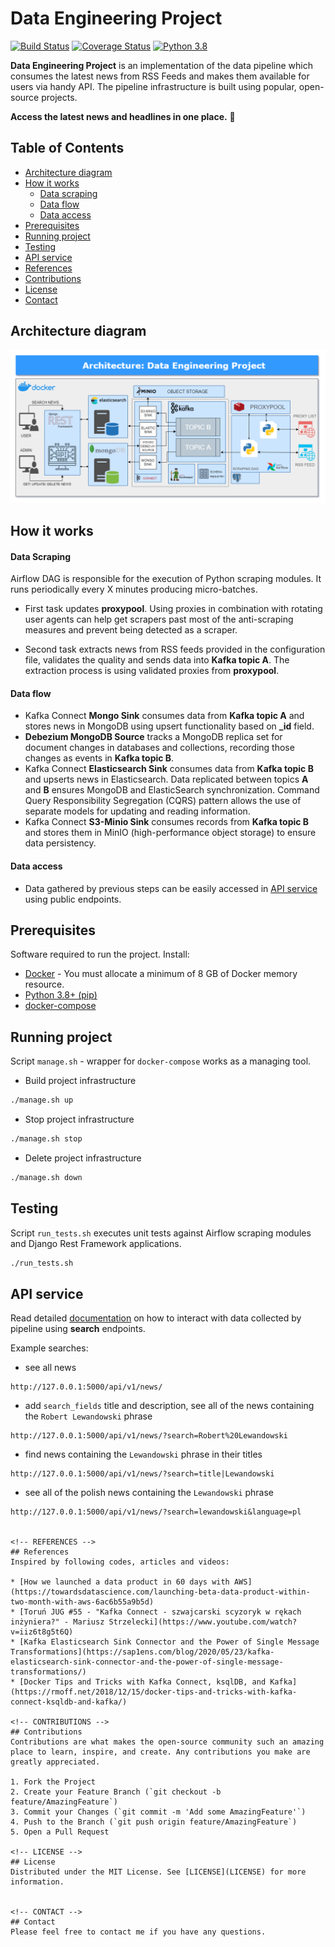 # Data Engineering Project 
[![Build Status](https://travis-ci.com/damklis/DataEngineeringProject.svg?branch=master)](https://travis-ci.org//damklis/DataEngineeringProject) [![Coverage Status](https://coveralls.io/repos/github/damklis/DataEngineeringProject/badge.svg?branch=master)](https://coveralls.io/github/damklis/DataEngineeringProject?branch=master) [![Python 3.8](https://img.shields.io/badge/python-3.8-blue.svg)](https://www.python.org/downloads/release/python-360/)


**Data Engineering Project** is an implementation of the data pipeline which consumes the latest news from RSS Feeds and makes them available for users via handy API.
The pipeline infrastructure is built using popular, open-source projects.

**Access the latest news and headlines in one place.** :muscle:

<!-- TABLE OF CONTENTS -->
## Table of Contents

* [Architecture diagram](#architecture-diagram)
* [How it works](#how-it-works)
    * [Data scraping](#data-scraping)
    * [Data flow](#data-flow)
    * [Data access](#data-access)
* [Prerequisites](#prerequisites)
* [Running project](#running-project)
* [Testing](#testing)
* [API service](#api-service)
* [References](#references)
* [Contributions](#contributions)
* [License](#license)
* [Contact](#contact)

<!-- ARCHITECTURE DIAGRAM -->
## Architecture diagram

![MVP Architecture](./images/architecture_diagram.png)


<!-- HOW IT WORKS -->
## How it works

#### Data Scraping
Airflow DAG is responsible for the execution of Python scraping modules.
It runs periodically every X minutes producing micro-batches.
- First task updates **proxypool**. Using proxies in combination with rotating user agents can help get scrapers past most of the anti-scraping measures and prevent being detected as a scraper.

- Second task extracts news from RSS feeds provided in the configuration file, validates the quality and sends data into **Kafka topic A**. The extraction process is using validated proxies from **proxypool**.

#### Data flow
- Kafka Connect **Mongo Sink** consumes data from **Kafka topic A** and stores news in MongoDB using upsert functionality based on **_id** field.
- **Debezium MongoDB Source** tracks a MongoDB replica set for document changes in databases and collections, recording those changes as events in **Kafka topic B**.
- Kafka Connect **Elasticsearch Sink** consumes data from **Kafka topic B** and upserts news in Elasticsearch. Data replicated between topics **A** and **B** ensures MongoDB and ElasticSearch synchronization. Command Query Responsibility Segregation (CQRS) pattern allows the use of separate models for updating and reading information.
- Kafka Connect **S3-Minio Sink** consumes records from **Kafka topic B** and stores them in MinIO (high-performance object storage) to ensure data persistency.

#### Data access
- Data gathered by previous steps can be easily accessed in [API service](api)  using public endpoints.

<!-- PREREQUISITES -->
## Prerequisites
Software required to run the project. Install:
- [Docker](https://docs.docker.com/get-docker/) - You must allocate a minimum of 8 GB of Docker memory resource.
- [Python 3.8+ (pip)](https://www.python.org/)
- [docker-compose](https://docs.docker.com/compose/install/)

<!-- RUNNING PROJECT -->
## Running project
Script `manage.sh` - wrapper for `docker-compose` works as a managing tool.

- Build project infrastructure
```sh
./manage.sh up
```

- Stop project infrastructure
```sh
./manage.sh stop
```

- Delete project infrastructure
```sh
./manage.sh down
```

<!-- TESTING -->
## Testing
Script `run_tests.sh` executes unit tests against Airflow scraping modules and Django Rest Framework applications.

```sh
./run_tests.sh
```
<!-- API -->
## API service
Read detailed [documentation](api) on how to interact with data collected by pipeline using **search** endpoints.

Example searches:
- see all news
```
http://127.0.0.1:5000/api/v1/news/
```
-  add `search_fields` title and description, see all of the news containing the `Robert Lewandowski` phrase
```
http://127.0.0.1:5000/api/v1/news/?search=Robert%20Lewandowski
```

- find news containing the `Lewandowski` phrase in their titles

```
http://127.0.0.1:5000/api/v1/news/?search=title|Lewandowski
```

- see all of the polish news containing the `Lewandowski` phrase

```
http://127.0.0.1:5000/api/v1/news/?search=lewandowski&language=pl


<!-- REFERENCES -->
## References
Inspired by following codes, articles and videos:

* [How we launched a data product in 60 days with AWS](https://towardsdatascience.com/launching-beta-data-product-within-two-month-with-aws-6ac6b55a9b5d)
* [Toruń JUG #55 - "Kafka Connect - szwajcarski scyzoryk w rękach inżyniera?" - Mariusz Strzelecki](https://www.youtube.com/watch?v=iiz6t8g5t6Q)
* [Kafka Elasticsearch Sink Connector and the Power of Single Message Transformations](https://sap1ens.com/blog/2020/05/23/kafka-elasticsearch-sink-connector-and-the-power-of-single-message-transformations/)
* [Docker Tips and Tricks with Kafka Connect, ksqlDB, and Kafka](https://rmoff.net/2018/12/15/docker-tips-and-tricks-with-kafka-connect-ksqldb-and-kafka/)

<!-- CONTRIBUTIONS -->
## Contributions
Contributions are what makes the open-source community such an amazing place to learn, inspire, and create. Any contributions you make are greatly appreciated.

1. Fork the Project
2. Create your Feature Branch (`git checkout -b feature/AmazingFeature`)
3. Commit your Changes (`git commit -m 'Add some AmazingFeature'`)
4. Push to the Branch (`git push origin feature/AmazingFeature`)
5. Open a Pull Request

<!-- LICENSE -->
## License
Distributed under the MIT License. See [LICENSE](LICENSE) for more information.


<!-- CONTACT -->
## Contact
Please feel free to contact me if you have any questions.

